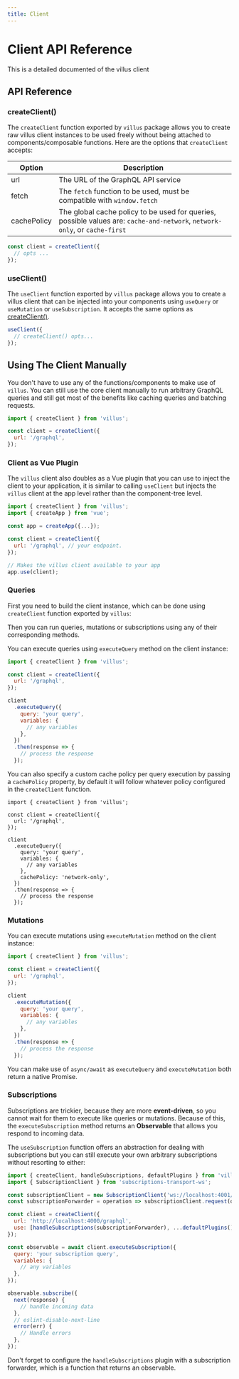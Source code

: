 ```yaml
---
title: Client
---
```


# Client API Reference

This is a detailed documented of the villus client

## API Reference

### createClient()

The `createClient` function exported by `villus` package allows you to create raw villus client instances to be used freely without being attached to components/composable functions. Here are the options that `createClient` accepts:

| Option      | Description                                                                                                                |
| ----------- | -------------------------------------------------------------------------------------------------------------------------- |
| url         | The URL of the GraphQL API service                                                                                         |
| fetch       | The `fetch` function to be used, must be compatible with `window.fetch`                                                    |
| cachePolicy | The global cache policy to be used for queries, possible values are: `cache-and-network`, `network-only`, or `cache-first` |

```js
const client = createClient({
  // opts ...
});
```

### useClient()

The `useClient` function exported by `villus` package allows you to create a villus client that can be injected into your components using `useQuery` or `useMutation` or `useSubscription`. It accepts the same options as [createClient()](#createclient).

```js
useClient({
  // createClient() opts...
});
```

## Using The Client Manually

You don't have to use any of the functions/components to make use of `villus`. You can still use the core client manually to run arbitrary GraphQL queries and still get most of the benefits like caching queries and batching requests.

```js
import { createClient } from 'villus';

const client = createClient({
  url: '/graphql',
});
```

### Client as Vue Plugin

The `villus` client also doubles as a Vue plugin that you can use to inject the client to your application, it is similar to calling `useClient` but injects the `villus` client at the app level rather than the component-tree level.

```js
import { createClient } from 'villus';
import { createApp } from 'vue';

const app = createApp({...});

const client = createClient({
  url: '/graphql', // your endpoint.
});

// Makes the villus client available to your app
app.use(client);
```

### Queries

First you need to build the client instance, which can be done using `createClient` function exported by `villus`:

Then you can run queries, mutations or subscriptions using any of their corresponding methods.

You can execute queries using `executeQuery` method on the client instance:

```js
import { createClient } from 'villus';

const client = createClient({
  url: '/graphql',
});

client
  .executeQuery({
    query: 'your query',
    variables: {
      // any variables
    },
  })
  .then(response => {
    // process the response
  });
```

You can also specify a custom cache policy per query execution by passing a `cachePolicy` property, by default it will follow whatever policy configured in the `createClient` function.

```js{13}
import { createClient } from 'villus';

const client = createClient({
  url: '/graphql',
});

client
  .executeQuery({
    query: 'your query',
    variables: {
      // any variables
    },
    cachePolicy: 'network-only',
  })
  .then(response => {
    // process the response
  });
```

### Mutations

You can execute mutations using `executeMutation` method on the client instance:

```js
import { createClient } from 'villus';

const client = createClient({
  url: '/graphql',
});

client
  .executeMutation({
    query: 'your query',
    variables: {
      // any variables
    },
  })
  .then(response => {
    // process the response
  });
```

<doc-tip>

You can make use of `async/await` as `executeQuery` and `executeMutation` both return a native Promise.

</doc-tip>

### Subscriptions

Subscriptions are trickier, because they are more **event-driven**, so you cannot wait for them to execute like queries or mutations. Because of this, the `executeSubscription` method returns an **Observable** that allows you respond to incoming data.

The `useSubscription` function offers an abstraction for dealing with subscriptions but you can still execute your own arbitrary subscriptions without resorting to either:

```js
import { createClient, handleSubscriptions, defaultPlugins } from 'villus';
import { SubscriptionClient } from 'subscriptions-transport-ws';

const subscriptionClient = new SubscriptionClient('ws://localhost:4001/graphql', {});
const subscriptionForwarder = operation => subscriptionClient.request(op),

const client = createClient({
  url: 'http://localhost:4000/graphql',
  use: [handleSubscriptions(subscriptionForwarder), ...defaultPlugins()],
});

const observable = await client.executeSubscription({
  query: 'your subscription query',
  variables: {
    // any variables
  },
});

observable.subscribe({
  next(response) {
    // handle incoming data
  },
  // eslint-disable-next-line
  error(err) {
    // Handle errors
  },
});
```

<doc-tip type="danger">

Don't forget to configure the `handleSubscriptions` plugin with a subscription forwarder, which is a function that returns an observable.

</doc-tip>
